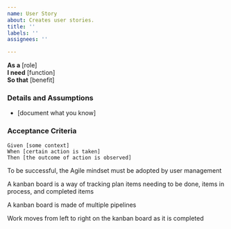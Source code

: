 ```yaml
---
name: User Story
about: Creates user stories.
title: ''
labels: ''
assignees: ''

---
```


**As a** [role]  
 **I need** [function]  
 **So that** [benefit]  
   
 ### Details and Assumptions
 * [document what you know]
   
 ### Acceptance Criteria  
   
 ```gherkin
 Given [some context]
 When [certain action is taken]
 Then [the outcome of action is observed]
 ```

To be successful, the Agile mindset must be adopted by user management

A kanban board is a way of tracking plan items needing to be done, items in process, and completed items

A kanban board is made of multiple pipelines

Work moves from left to right on the kanban board as it is completed
